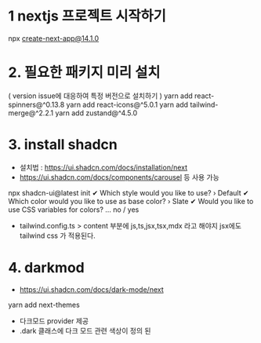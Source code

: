 # 1 nextjs 프로젝트 시작하기

npx create-next-app@14.1.0

# 2. 필요한 패키지 미리 설치

( version issue에 대응하여 특정 버전으로 설치하기 )
yarn add react-spinners@^0.13.8
yarn add react-icons@^5.0.1
yarn add tailwind-merge@^2.2.1
yarn add zustand@^4.5.0

# 3. install shadcn

- 설치법 : https://ui.shadcn.com/docs/installation/next
- https://ui.shadcn.com/docs/components/carousel 등 사용 가능

npx shadcn-ui@latest init
✔ Which style would you like to use? › Default
✔ Which color would you like to use as base color? › Slate
✔ Would you like to use CSS variables for colors? … no / yes

- tailwind.config.ts > content 부분에 js,ts,jsx,tsx,mdx 라고 해야지 jsx에도 tailwind css 가 적용된다.

# 4. darkmod

- https://ui.shadcn.com/docs/dark-mode/next

yarn add next-themes

- 다크모드 provider 제공
- .dark 클래스에 다크 모드 관련 색상이 정의 된
